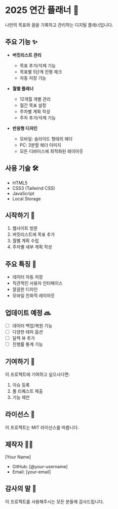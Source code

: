 # 2025 연간 플래너 📅

나만의 목표와 꿈을 기록하고 관리하는 디지털 플래너입니다.

## 주요 기능 ✨

- **버킷리스트 관리**
  - 목표 추가/삭제 기능
  - 목표별 5단계 진행 체크
  - 자동 저장 기능

- **월별 플래너**
  - 12개월 개별 관리
  - 월간 목표 설정
  - 주차별 계획 작성
  - 주차 추가/삭제 기능

- **반응형 디자인**
  - 모바일: 슬라이드 형태의 헤더
  - PC: 3분할 헤더 이미지
  - 모든 디바이스에 최적화된 레이아웃

## 사용 기술 🛠

- HTML5
- CSS3 (Tailwind CSS)
- JavaScript
- Local Storage

## 시작하기 🚀

1. 웹사이트 방문
2. 버킷리스트에 목표 추가
3. 월별 계획 수립
4. 주차별 세부 계획 작성

## 주요 특징 💫

- 데이터 자동 저장
- 직관적인 사용자 인터페이스
- 깔끔한 디자인
- 모바일 친화적 레이아웃

## 업데이트 예정 🔜

- [ ] 데이터 백업/복원 기능
- [ ] 다양한 테마 옵션
- [ ] 달력 뷰 추가
- [ ] 진행률 통계 기능

## 기여하기 🤝

이 프로젝트에 기여하고 싶으시다면:
1. 이슈 등록
2. 풀 리퀘스트 제출
3. 기능 제안

## 라이선스 📝

이 프로젝트는 MIT 라이선스를 따릅니다.

## 제작자 👩‍💻

[Your Name]
- GitHub: [@your-username]
- Email: [your-email]

## 감사의 말 🙏

이 프로젝트를 사용해주시는 모든 분들께 감사드립니다.
